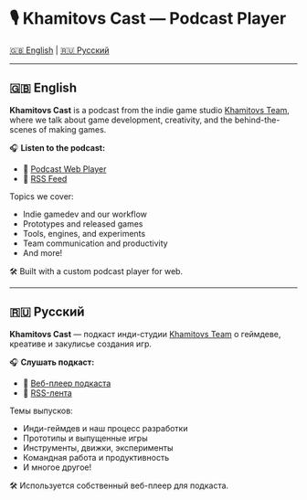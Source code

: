 # 🎙️ Khamitovs Cast — Podcast Player

[🇬🇧 English](#english) | [🇷🇺 Русский](#русский)

---

## 🇬🇧 English

**Khamitovs Cast** is a podcast from the indie game studio [Khamitovs Team](https://github.com/KhamitovsTeam), where we talk about game development, creativity, and the behind-the-scenes of making games.

🎧 **Listen to the podcast:**
- 🔗 [Podcast Web Player](https://podcast.khamitovs.team/)
- 📡 [RSS Feed](https://podcast.khamitovs.team/feed.xml)

Topics we cover:
- Indie gamedev and our workflow
- Prototypes and released games
- Tools, engines, and experiments
- Team communication and productivity
- And more!

🛠️ Built with a custom podcast player for web.

---

## 🇷🇺 Русский

**Khamitovs Cast** — подкаст инди-студии [Khamitovs Team](https://github.com/KhamitovsTeam) о геймдеве, креативе и закулисье создания игр.

🎧 **Слушать подкаст:**
- 🔗 [Веб-плеер подкаста](https://podcast.khamitovs.team/)
- 📡 [RSS-лента](https://podcast.khamitovs.team/feed.xml)

Темы выпусков:
- Инди-геймдев и наш процесс разработки
- Прототипы и выпущенные игры
- Инструменты, движки, эксперименты
- Командная работа и продуктивность
- И многое другое!

🛠️ Используется собственный веб-плеер для подкаста.
